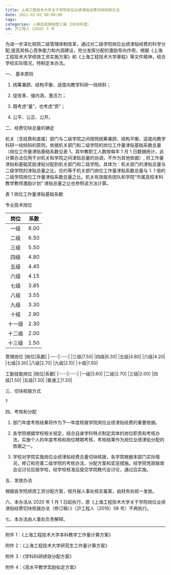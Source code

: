 ```yaml
---
title: 上海工程技术大学关于学院岗位业绩津贴经费切块核拨办法
date: 2021-02-01 00:00:00
tags: 
categories: 人事处规章制度汇编（2020年度）
id: 沪工程人〔2020〕3 号
---
```


为进一步深化校院二级管理体制改革，通过对二级学院岗位业绩津贴经费的科学分配,提高其核心竞争能力和内涵建设，充分发挥分配的激励导向作用，根据《上海工程技术大学绩效工资实施方案》和《上海工程技术大学章程》等文件精神，结合学校实际情况，特制定本办法。

一、 基本原则

1. 统筹兼顾、结构平衡、适度向教学科研一线倾斜；

2. 促改革、强内涵，激活力；

3. 既考虑“量”，也考虑“质”；

4. 公平、公正、公开。

二、经费切块总量的确定

机关（含挂靠和直属）部门与二级学院之间按照统筹兼顾、结构平衡、适度向教学科研一线倾斜的原则，依据机关部门和二级学院的岗位工作量津贴基础系数总量（岗位工作量津贴基础系数见表 1，其中教职工人数按每年 1 月 1 日数据统计，此计算办法仅用于对机关和学院之间津贴总量的协调，不作为其他依据）, 将工作量津贴和基础奖励津贴分配到机关部门和二级学院。具体为：机关部门的津贴总量与二级学院的津贴总量之比，应约等于机关部门岗位工作量津贴系数总量与 1. 1 倍的二级学院岗位工作量津贴系数总量之比。机关有效服务团队和学院“市属高校本科教学教师激励计划” 津贴总量之比也参照该方法计算。

表 1 岗位工作量津贴基础系数

专业技术岗位

|岗位|系数| 
|:---:|:---:|
|一级|8.00|
|二级|6.50|
|三级|5.50|
|四级|4.80|
|五级|4.45|
|六级|4.15|
|七级|3.85|
|八级|3.55|
|九级|3.30|
|十级|2.90|
|十一级|2.30|
|十二级|2.00|
|十三级|1.50|

管理岗位
|岗位|系数|
|:---:|:---:|
|三级|7.50|
|四级|6.30|
|五级|4.80|
|六级|4.20|
|七级|3.30|
|八级|2.70|
|九级|2.10|
|十级|1.50|

工勤技能岗位
|岗位|系数|
|:---:|:---:|
|一级|3.60|
|二级|2.70|
|三级|2.00|
|四级|1.50|
|五级|1.30|
|普通工|1.20|

三、切块核拨方式

?

四、考核和分配

1. 部门年度考核结果将作为下一年度核拨学院岗位业绩津贴经费的重要依据。

2. 各学院根据学校相关规定，结合自身学科特点制定具体的岗位职责和考核办法，实施个人的年度考核和岗位聘期考核，考核结果作为岗位业绩津贴分配的依据之一。

3. 学校对学院实施岗位业绩津贴经费总量切块核拨，各学院根据本部门实际情况，修订和完善二级学院的考核办法、分配方案和奖惩措施。经学院党政联席会议讨论后报学校，经学校核准后提交学院教代会讨论，通过后实施。

五、发放办法

根据各学院绩效工资分配方案，按月报人事处核实备案，由财务处统一发放。

六、本办法从 2020 年 1 月 1 日起执行，原《上海工程技术大学关于学院岗位业绩津贴经费切块核拨办法（修订稿）》（沪工程人〔2016〕58 号）不再执行。

七、本办法由人事处负责解释。

---

附件 1：《上海工程技术大学本科教学工作量计算方案》

附件 2：《上海工程技术大学研究生工作量计算方案》

附件 3：《学科科研绩效分配方案》

附件 4：《高水平教学奖励拟定方案》
